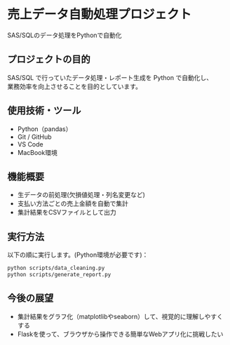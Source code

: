 # 売上データ自動処理プロジェクト
SAS/SQLのデータ処理をPythonで自動化


## プロジェクトの目的
SAS/SQL で行っていたデータ処理・レポート生成を Python で自動化し、  
業務効率を向上させることを目的としています。


## 使用技術・ツール
- Python（pandas）
- Git / GitHub
- VS Code
- MacBook環境


## 機能概要
- 生データの前処理(欠損値処理・列名変更など)
- 支払い方法ごとの売上金額を自動で集計
- 集計結果をCSVファイルとして出力


## 実行方法
以下の順に実行します。(Python環境が必要です)：

```bash
python scripts/data_cleaning.py
python scripts/generate_report.py
```

## 今後の展望
- 集計結果をグラフ化（matplotlibやseaborn）して、視覚的に理解しやすくする
- Flaskを使って、ブラウザから操作できる簡単なWebアプリ化に挑戦したい

